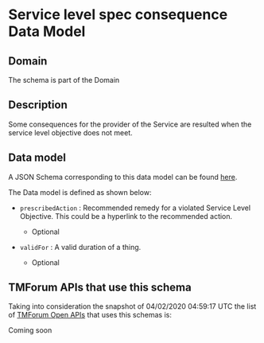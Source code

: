 # Service level spec consequence Data Model

## Domain

The  schema is part of the  Domain

## Description

Some consequences for the provider of the Service are resulted when the service level objective
does not meet.

## Data model

A JSON Schema corresponding to this data model can be found
[here](https://github.com/tmforum-rand/schemas/blob/candidates/Service/ServiceLevelSpecConsequence.schema.json).

The Data model is defined as shown below:

- `prescribedAction` : Recommended remedy for a violated Service Level Objective. 
This could be a hyperlink to the recommended action.

  - Optional


- `validFor` : A valid duration of a thing.

  - Optional






## TMForum APIs that use this schema

Taking into consideration the snapshot of 04/02/2020 04:59:17 UTC the list of [TMForum Open APIs](https://www.tmforum.org/open-apis/) that uses this schemas is:

Coming soon
